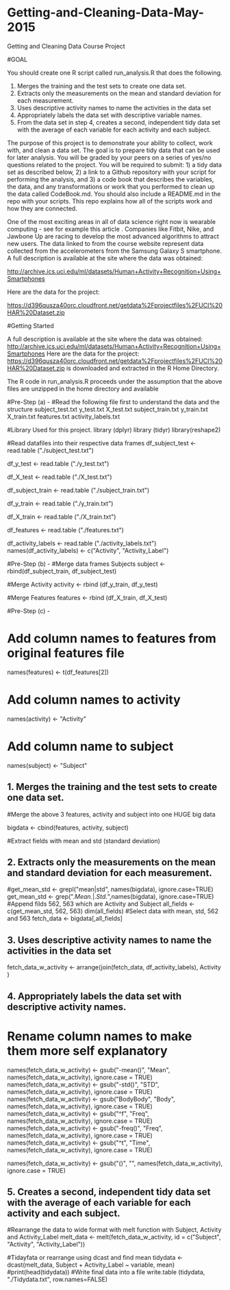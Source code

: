 # Getting-and-Cleaning-Data-May-2015
Getting and Cleaning Data Course Project

#GOAL


 You should create one R script called run_analysis.R that does the following. 
1. Merges the training and the test sets to create one data set.
2. Extracts only the measurements on the mean and standard deviation for each measurement. 
3. Uses descriptive activity names to name the activities in the data set
4. Appropriately labels the data set with descriptive variable names. 
5. From the data set in step 4, creates a second, independent tidy data set with the average of each variable for each activity and each subject.

The purpose of this project is to demonstrate your ability to collect, work with, and clean a data set. The goal is to prepare tidy data that can be used for later analysis. You will be graded by your peers on a series of yes/no questions related to the project. You will be required to submit: 1) a tidy data set as described below, 2) a link to a Github repository with your script for performing the analysis, and 3) a code book that describes the variables, the data, and any transformations or work that you performed to clean up the data called CodeBook.md. You should also include a README.md in the repo with your scripts. This repo explains how all of the scripts work and how they are connected. 

One of the most exciting areas in all of data science right now is wearable computing - see for example this article . Companies like Fitbit, Nike, and Jawbone Up are racing to develop the most advanced algorithms to attract new users. The data linked to from the course website represent data collected from the accelerometers from the Samsung Galaxy S smartphone. A full description is available at the site where the data was obtained:

http://archive.ics.uci.edu/ml/datasets/Human+Activity+Recognition+Using+Smartphones

Here are the data for the project:

https://d396qusza40orc.cloudfront.net/getdata%2Fprojectfiles%2FUCI%20HAR%20Dataset.zip

#Getting Started

A full description is available at the site where the data was obtained:
http://archive.ics.uci.edu/ml/datasets/Human+Activity+Recognition+Using+Smartphones
Here are the data for the project:
https://d396qusza40orc.cloudfront.net/getdata%2Fprojectfiles%2FUCI%20HAR%20Dataset.zip 
is downloaded and extracted in the R Home Directory.

The R code in run_analysis.R proceeds under the assumption that the above files are unzipped in the home directory and available

#Pre-Step (a) - 
#Read the following file first to understand the data and the structure
subject_test.txt
y_test.txt
X_test.txt
subject_train.txt
y_train.txt
X_train.txt
features.txt
activity_labels.txt


#Library Used for this project.
library (dplyr)
library (tidyr)
library(reshape2)

#Read datafiles into their respective data frames
df_subject_test <- read.table ("./subject_test.txt")

df_y_test <- read.table ("./y_test.txt")

df_X_test <- read.table ("./X_test.txt")

df_subject_train <- read.table ("./subject_train.txt")

df_y_train <- read.table ("./y_train.txt")

df_X_train <- read.table ("./X_train.txt")

df_features <- read.table ("./features.txt")

df_activity_labels <- read.table ("./activity_labels.txt")
names(df_activity_labels) <- c("Activity", "Activity_Label")

#Pre-Step (b) - 
#Merge data frames Subjects
subject <- rbind(df_subject_train, df_subject_test)

#Merge Activity
activity <- rbind (df_y_train, df_y_test)

#Merge Features
features <- rbind (df_X_train, df_X_test)

#Pre-Step (c) - 
# Add column names to features from original features file
names(features) <- t(df_features[2])

# Add column names to activity
names(activity) <- "Activity"

# Add column name to subject
names(subject) <- "Subject"

## 1. Merges the training and the test sets to create one data set.
#Merge the above 3 features, activity and subject into one HUGE big data

bigdata <- cbind(features, activity, subject)

#Extract fields with mean and std (standard deviation)

## 2. Extracts only the measurements on the mean and standard deviation for each measurement.

#get_mean_std <- grepl("mean|std", names(bigdata), ignore.case=TRUE)
get_mean_std <- grep(".*Mean.*|.*Std.*",names(bigdata), ignore.case=TRUE)
#Append filds 562, 563 which are Activity and Subject
all_fields <- c(get_mean_std, 562, 563)
dim(all_fields)
#Select data with mean, std, 562 and 563
fetch_data <- bigdata[,all_fields]

## 3. Uses descriptive activity names to name the activities in the data set
fetch_data_w_activity <- arrange(join(fetch_data, df_activity_labels), Activity )

## 4. Appropriately labels the data set with descriptive activity names.
# Rename column names to make them more self explanatory
names(fetch_data_w_activity) <- gsub("-mean()", "Mean", names(fetch_data_w_activity), ignore.case = TRUE)
names(fetch_data_w_activity) <- gsub("-std()", "STD", names(fetch_data_w_activity), ignore.case = TRUE)
names(fetch_data_w_activity) <- gsub("BodyBody", "Body", names(fetch_data_w_activity), ignore.case = TRUE)
names(fetch_data_w_activity) <- gsub("^f", "Freq", names(fetch_data_w_activity), ignore.case = TRUE)
names(fetch_data_w_activity) <- gsub("-freq()", "Freq", names(fetch_data_w_activity), ignore.case = TRUE)
names(fetch_data_w_activity) <- gsub("^t", "Time", names(fetch_data_w_activity), ignore.case = TRUE)

names(fetch_data_w_activity) <- gsub("()", "", names(fetch_data_w_activity), ignore.case = TRUE)



## 5. Creates a second, independent tidy data set with the average of each variable for each activity and each subject.

#Rearrange the data to wide format with melt function with Subject, Activity and Activity_Label
melt_data <- melt(fetch_data_w_activity, id = c("Subject", "Activity", "Activity_Label"))

#Tidayfata or rearrange using dcast and find mean
tidydata <- dcast(melt_data, Subject + Activity_Label ~ variable, mean)
#print(head(tidydata))
#Write final data into a file
write.table (tidydata, "./Tidydata.txt", row.names=FALSE)
